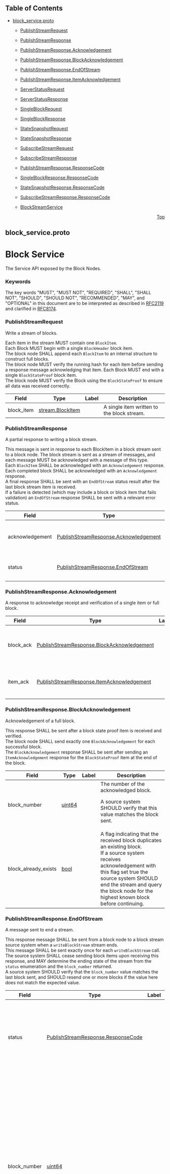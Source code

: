 ## Table of Contents

- [block_service.proto](#block_service-proto)
    - [PublishStreamRequest](#com-hedera-hapi-block-PublishStreamRequest)
    - [PublishStreamResponse](#com-hedera-hapi-block-PublishStreamResponse)
    - [PublishStreamResponse.Acknowledgement](#com-hedera-hapi-block-PublishStreamResponse-Acknowledgement)
    - [PublishStreamResponse.BlockAcknowledgement](#com-hedera-hapi-block-PublishStreamResponse-BlockAcknowledgement)
    - [PublishStreamResponse.EndOfStream](#com-hedera-hapi-block-PublishStreamResponse-EndOfStream)
    - [PublishStreamResponse.ItemAcknowledgement](#com-hedera-hapi-block-PublishStreamResponse-ItemAcknowledgement)
    - [ServerStatusRequest](#com-hedera-hapi-block-ServerStatusRequest)
    - [ServerStatusResponse](#com-hedera-hapi-block-ServerStatusResponse)
    - [SingleBlockRequest](#com-hedera-hapi-block-SingleBlockRequest)
    - [SingleBlockResponse](#com-hedera-hapi-block-SingleBlockResponse)
    - [StateSnapshotRequest](#com-hedera-hapi-block-StateSnapshotRequest)
    - [StateSnapshotResponse](#com-hedera-hapi-block-StateSnapshotResponse)
    - [SubscribeStreamRequest](#com-hedera-hapi-block-SubscribeStreamRequest)
    - [SubscribeStreamResponse](#com-hedera-hapi-block-SubscribeStreamResponse)
  
    - [PublishStreamResponse.ResponseCode](#com-hedera-hapi-block-PublishStreamResponse-ResponseCode)
    - [SingleBlockResponse.ResponseCode](#com-hedera-hapi-block-SingleBlockResponse-ResponseCode)
    - [StateSnapshotResponse.ResponseCode](#com-hedera-hapi-block-StateSnapshotResponse-ResponseCode)
    - [SubscribeStreamResponse.ResponseCode](#com-hedera-hapi-block-SubscribeStreamResponse-ResponseCode)
  
    - [BlockStreamService](#com-hedera-hapi-block-BlockStreamService)
  



<a name="block_service-proto"></a>
<p align="right"><a href="#top">Top</a></p>

## block_service.proto
# Block Service
The Service API exposed by the Block Nodes.

### Keywords
The key words "MUST", "MUST NOT", "REQUIRED", "SHALL", "SHALL NOT",
"SHOULD", "SHOULD NOT", "RECOMMENDED", "MAY", and "OPTIONAL" in this
document are to be interpreted as described in
[RFC2119](https://www.ietf.org/rfc/rfc2119) and clarified in
[RFC8174](https://www.ietf.org/rfc/rfc8174).


<a name="com-hedera-hapi-block-PublishStreamRequest"></a>

### PublishStreamRequest
Write a stream of blocks.

Each item in the stream MUST contain one `BlockItem`.<br/>
Each Block MUST begin with a single `BlockHeader` block item.<br/>
The block node SHALL append each `BlockItem` to an internal structure
to construct full blocks.<br/>
The block node MUST verify the running hash for each item before sending a
response message acknowledging that item.
Each Block MUST end with a single `BlockStateProof` block item.<br/>
The block node MUST verify the Block using the `BlockStateProof` to
ensure all data was received correctly.<br/>


| Field | Type | Label | Description |
| ----- | ---- | ----- | ----------- |
| block_item | [stream.BlockItem](#com-hedera-hapi-block-stream-BlockItem) |  | A single item written to the block stream. |






<a name="com-hedera-hapi-block-PublishStreamResponse"></a>

### PublishStreamResponse
A partial response to writing a block stream.

This message is sent in response to each BlockItem in a block stream sent
to a block node. The block stream is sent as a stream of messages, and each
message MUST be acknowledged with a message of this type.<br/>
Each `BlockItem` SHALL be acknowledged with an
`Acknowledgement` response.<br/>
Each completed block SHALL be acknowledged with an
`Acknowledgement` response.<br/>
A final response SHALL be sent with an `EndOfStream` status result after
the last block stream item is received.<br/>
If a failure is detected (which may include a block or block item that
fails validation) an `EndOfStream` response SHALL be sent with a
relevant error status.


| Field | Type | Label | Description |
| ----- | ---- | ----- | ----------- |
| acknowledgement | [PublishStreamResponse.Acknowledgement](#com-hedera-hapi-block-PublishStreamResponse-Acknowledgement) |  | A response sent for each item and for each block. |
| status | [PublishStreamResponse.EndOfStream](#com-hedera-hapi-block-PublishStreamResponse-EndOfStream) |  | A response sent when a stream ends. |






<a name="com-hedera-hapi-block-PublishStreamResponse-Acknowledgement"></a>

### PublishStreamResponse.Acknowledgement
A response to acknowledge receipt and verification of a single item
or full block.


| Field | Type | Label | Description |
| ----- | ---- | ----- | ----------- |
| block_ack | [PublishStreamResponse.BlockAcknowledgement](#com-hedera-hapi-block-PublishStreamResponse-BlockAcknowledgement) |  | A response type to acknowledge a full and complete block. |
| item_ack | [PublishStreamResponse.ItemAcknowledgement](#com-hedera-hapi-block-PublishStreamResponse-ItemAcknowledgement) |  | A response type to acknowledge a single `BlockItem`. |






<a name="com-hedera-hapi-block-PublishStreamResponse-BlockAcknowledgement"></a>

### PublishStreamResponse.BlockAcknowledgement
Acknowledgement of a full block.

This response SHALL be sent after a block state proof item is
received and verified.<br/>
The block node SHALL send exactly one `BlockAcknowledgement` for
each successful block.<br/>
The `BlockAcknowledgement` response SHALL be sent after sending an
`ItemAcknowledgement` response for the `BlockStateProof` item
at the end of the block.


| Field | Type | Label | Description |
| ----- | ---- | ----- | ----------- |
| block_number | [uint64](#uint64) |  | The number of the acknowledged block. <p> A source system SHOULD verify that this value matches the block sent. |
| block_already_exists | [bool](#bool) |  | A flag indicating that the received block duplicates an existing block.<br/> If a source system receives acknowledgement with this flag set true the source system SHOULD end the stream and query the block node for the highest known block before continuing. |






<a name="com-hedera-hapi-block-PublishStreamResponse-EndOfStream"></a>

### PublishStreamResponse.EndOfStream
A message sent to end a stream.

This response message SHALL be sent from a block node to a block
stream source system when a `writeBlockStream` stream ends.<br/>
This message SHALL be sent exactly once for each `writeBlockStream`
call.<br/>
The source system SHALL cease sending block items upon receiving
this response, and MAY determine the ending state of the stream from
the `status` enumeration and the `block_number` returned.<br/>
A source system SHOULD verify that the `block_number` value matches the
last block sent, and SHOULD resend one or more blocks if the value
here does not match the expected value.


| Field | Type | Label | Description |
| ----- | ---- | ----- | ----------- |
| status | [PublishStreamResponse.ResponseCode](#com-hedera-hapi-block-PublishStreamResponse-ResponseCode) |  | A response code. <p> This code indicates the reason the stream ended.<br/> This value MUST be set to a non-default value. |
| block_number | [uint64](#uint64) |  | The number of the last completed and _verified_ block. <p> Nodes SHOULD only end a stream after a block state proof to avoid the need to resend items.<br/> If status is a failure code, the source node MUST start a new stream at the beginning of the first block _following_ this number (e.g. if this is 91827362983, then the new stream must start with the _header_ for block 91827362984). |






<a name="com-hedera-hapi-block-PublishStreamResponse-ItemAcknowledgement"></a>

### PublishStreamResponse.ItemAcknowledgement
Acknowledgement for a single `BlockItem`.

The block node SHALL send one `ItemAcknowledgement` for each `BlockItem`
received and verified.<br/>


| Field | Type | Label | Description |
| ----- | ---- | ----- | ----------- |
| item_hash | [bytes](#bytes) |  | A SHA2-384 hash of the `BlockItem` received. <p> This field is REQUIRED.<br/> A source system MUST verify that this value matches its own internal calculated hash value, and MUST end the stream if the values do not match. |






<a name="com-hedera-hapi-block-ServerStatusRequest"></a>

### ServerStatusRequest
A request for the status of a block node server.






<a name="com-hedera-hapi-block-ServerStatusResponse"></a>

### ServerStatusResponse
A response to a server status request.

This message SHALL provide a client with information needed to successfully
query this block node server for a block, stream of blocks, or
state snapshot.<br/>
A request for blocks between `first_available_block` and
`last_available_block`, inclusive, SHOULD succeed. Any request for blocks
outside that range SHOULD fail.


| Field | Type | Label | Description |
| ----- | ---- | ----- | ----------- |
| first_available_block | [uint64](#uint64) |  | The lowest numbered block available on this block node server. <p> Any request for a block with lower number than this value SHALL fail with a status value indicating and invalid start block number. |
| last_available_block | [uint64](#uint64) |  | The greatest block number available from this block node server. <p> Any request for a block with a block number higher than this value MAY fail. |
| only_latest_state | [bool](#bool) |  | A flag indicating this block node only offers the latest state snapshot. <p> If this value is `true` the client MUST set `retrieve_latest` `true` in any `StateSnapshotRequest` sent to this block node. |






<a name="com-hedera-hapi-block-SingleBlockRequest"></a>

### SingleBlockRequest
A request to read a single block.

A client system SHALL send this message to request a single block,
including the block state proof.

> REVIEW NOTE
>> We _could_ make `block_number` optional and remove `retrieve_latest`.
>> An **unset** `block_number` would then result in returning the latest
>> block.<br/>
>> It is not entirely clear which option would be easier for developers to
>> use, but initial intuition is that a boolean is easier to understand.


| Field | Type | Label | Description |
| ----- | ---- | ----- | ----------- |
| block_number | [uint64](#uint64) |  | The block number of a block to retrieve. <p> The requested block MUST exist on the block node.<br/> This value MUST NOT be set if `retrieve_latest` is set `true`.<br/> This value MUST be set to a valid block number if `retrieve_latest` is unset or is set `false`. |
| retrieve_latest | [bool](#bool) |  | A boolean to request the latest available block. <p> This value MAY be set `true` to request the last block available.<br/> If this value is set to `true` then `block_number` MUST NOT be set and SHALL be ignored. |






<a name="com-hedera-hapi-block-SingleBlockResponse"></a>

### SingleBlockResponse
A response to a `readBlock` request.

This message SHALL be sent in response to a request, and SHALL contain at
least a valid `status`.<br/>
If `status` is `READ_BLOCK_SUCCESS`, the response SHALL contain the
requested block in the `block` field.

> Note
>> A block can become quite large. A client MUST be prepared to receive the
>> full content of the block, perhaps many megabytes of data.


| Field | Type | Label | Description |
| ----- | ---- | ----- | ----------- |
| status | [SingleBlockResponse.ResponseCode](#com-hedera-hapi-block-SingleBlockResponse-ResponseCode) |  | A response status. <p> The reported status SHALL reflect the success of the request, or a detailed reason the request failed. |
| block | [stream.Block](#com-hedera-hapi-block-stream-Block) |  | The requested block. <p> This container object SHALL hold the entire sequence of block items for the requested block.<br/> The block items in this message SHALL be in the same order as received.<br/> The items in this message SHALL begin with a `BlockHeader` and end with a `BlockStateProof` applicable to this block. |






<a name="com-hedera-hapi-block-StateSnapshotRequest"></a>

### StateSnapshotRequest
A request to read a state snapshot.

A state snapshot is a full copy of the network state at the completion of a
particular block.

This request MUST contain a block number that has already reached this block
node and completed verification, or request the "latest" snapshot.<br/>
This request MAY specify the "latest" snapshot, and the block node SHALL
respond with a reference to a snapshot containing the most recent contents
of the network state known to that block node.


| Field | Type | Label | Description |
| ----- | ---- | ----- | ----------- |
| last_block_number | [uint64](#uint64) |  | A block number. <p> This SHALL be the last block number present in the snapshot returned.<br/> If `retrieve_latest` is set `true` this field SHOULD NOT be set and SHALL be ignored.<br/> A block node implementation MAY reject any request with a non-default value for this field, but MUST clearly document that behavior. |
| retrieve_latest | [bool](#bool) |  | A boolean to request the latest available snapshot. <p> This value MAY be set `true` to request the most recent state snapshot available.<br/> If this value is set to `true` then `last_block_number` SHOULD NOT be set and SHALL be ignored.<br/> A block node implementation MAY reject any request with that does _not_ set this field `true`, but MUST clearly document that behavior. |






<a name="com-hedera-hapi-block-StateSnapshotResponse"></a>

### StateSnapshotResponse
A response to a request for a state snapshot.

This message SHALL deliver a _reference_ to the requested snapshot
data if successful.<br/>
This message SHALL deliver a code indicating the reason for failure
if unsuccessful.


| Field | Type | Label | Description |
| ----- | ---- | ----- | ----------- |
| status | [StateSnapshotResponse.ResponseCode](#com-hedera-hapi-block-StateSnapshotResponse-ResponseCode) |  | A status response. <p> This code SHALL indicate a successful call, or the detailed reason for failure. |
| last_block_number | [uint64](#uint64) |  | A block number. <p> This SHALL be the number of the last block included in this state snapshot. |
| snapshot_reference | [string](#string) |  | A reference to where the requested state snapshot may be obtained. <p> <blockquote>REVIEW NOTE<blockquote> This is TEMPORARY. We have not yet designed how state snapshots may be sent. One idea is to use `Any` and let implementations decide; another is to use a time limited URL (with the same login as the block node server); another is to use a customer-pays cloud storage bucket. </blockquote></blockquote> |






<a name="com-hedera-hapi-block-SubscribeStreamRequest"></a>

### SubscribeStreamRequest
A request to stream block items from block node to a client.

The block node SHALL respond to this request with a stream of
`ReadStreamResponse` messages.<br/>
The block node SHALL stream the full contents of the blocks requested.<br/>
The block items SHALL be streamed in order originally produced within
a block.<br/>
The blocks SHALL be streamed in ascending order by `block_number`.<br/>
The block node SHALL end the stream when the last requested block has
been sent.<br/>
The block node SHALL end the stream with a response code status of SUCCESS
when the stream is complete.<br/>
The client SHOULD call the `serverStatus` rpc prior to constructing this
request to determine the available start and end blocks.

> REVIEW NOTE
>> This lacks application-level error detection. If the client receives
>> a bad message (e.g. due to networking errors) it must await the full
>> stream, then determine which item failed, then request at least one,
>> and possibly many, blocks again.
>
>> Should we offer a more callback-style interface where the client
>> offers a gRPC endpoint that implements `publishBlockStream`, as
>> specified below? That would allow the client to perform ack/nack
>> on a per-item basis and we could immediately retransmit only
>> failed items (reducing waste).


| Field | Type | Label | Description |
| ----- | ---- | ----- | ----------- |
| start_block_number | [uint64](#uint64) |  | A block number <p> This SHALL be the block number of the first block returned.<br/> This field MUST be less than or equal to the latest available block number. |
| end_block_number | [uint64](#uint64) |  | A block number <p> This value SHALL be the block number of the last block returned.<br/> This field MUST NOT be less than `start_block_number`.<br/> This SHOULD be a block number that is immediately available from the block node.<br/> A block node SHALL continue to stream blocks until the last requested block is transmitted.<br/> A block node implementation MAY reject a request for a block that is not yet available.<br/> A block node implementation MAY accept future block numbers. Block node implementations SHOULD charge increased fees for such "future" streams. |






<a name="com-hedera-hapi-block-SubscribeStreamResponse"></a>

### SubscribeStreamResponse
One item in a stream of `readBlockStream` responses.

The block node SHALL respond to a `readBlockStream` request with a stream
of `ReadStreamResponse` messages.<br/>
The block node SHALL stream the full contents of the blocks requested.<br/>
The block items SHALL be streamed in order originally produced within
a block.<br/>
The blocks SHALL be streamed in ascending order by `block_number`.<br/>
The block node SHALL end the stream when the last requested block has
been sent.<br/>
The block node SHALL end the stream with a response code status of SUCCESS
when the stream is complete.<br/>
The block node SHALL end the stream with a response code status of
`READ_STREAM_INVALID_START_BLOCK_NUMBER` if the start block number is
greater than the end block number.<br/>
The block node SHALL end the stream with a response code status of
`READ_STREAM_INSUFFICIENT_BALANCE` if insufficient balance remains to
complete the requested stream.
The block node SHALL make every reasonable effort to fulfill as much of the
request as available balance supports, in the event balance is not
sufficient to complete the request.


| Field | Type | Label | Description |
| ----- | ---- | ----- | ----------- |
| status | [SubscribeStreamResponse.ResponseCode](#com-hedera-hapi-block-SubscribeStreamResponse-ResponseCode) |  | A final response item describing the terminal status of this stream. <p> The block node server SHALL end the stream following this message. |
| block_item | [stream.BlockItem](#com-hedera-hapi-block-stream-BlockItem) |  | A stream response item containing a single `BlockItem`. <p> The full response SHALL consist of many `block_item` messages followed by a single `status` message. |





 <!-- end messages -->


<a name="com-hedera-hapi-block-PublishStreamResponse-ResponseCode"></a>

### PublishStreamResponse.ResponseCode
An enumeration indicating the status of this request.

This enumeration describes the reason a block stream
(sent via `writeBlockStream`) ended.

| Name | Number | Description |
| ---- | ------ | ----------- |
| STREAM_ITEMS_UNKNOWN | 0 | An "unset value" flag, this value SHALL NOT be used.<br/> This status indicates the server software failed to set a status, and SHALL be considered a software defect. |
| STREAM_ITEMS_SUCCESS | 1 | The request succeeded.<br/> No errors occurred and the source node orderly ended the stream. |
| STREAM_ITEMS_TIMEOUT | 2 | The delay between items was too long.<br/> The source MUST start a new stream before the failed block. |
| STREAM_ITEMS_OUT_OF_ORDER | 3 | An item was received out-of-order.<br/> The source MUST start a new stream before the failed block. |
| STREAM_ITEMS_BAD_STATE_PROOF | 4 | A block state proof item could not be validated.<br/> The source MUST start a new stream before the failed block. |



<a name="com-hedera-hapi-block-SingleBlockResponse-ResponseCode"></a>

### SingleBlockResponse.ResponseCode
An enumeration indicating the status of this request.

| Name | Number | Description |
| ---- | ------ | ----------- |
| READ_BLOCK_UNKNOWN | 0 | An "unset value" flag, this value SHALL NOT be used.<br/> This status indicates the server software failed to set a status, and SHALL be considered a software defect. |
| READ_BLOCK_INSUFFICIENT_BALANCE | 1 | The requesting client account lacks sufficient HBAR to pay the service fee for this request.<br/> The client MAY retry the request, but MUST increase the client account balance with this block node server before doing so. |
| READ_BLOCK_SUCCESS | 2 | The request succeeded.<br/> The requested block SHALL be returned in the `block` field. |
| READ_BLOCK_NOT_FOUND | 3 | The requested block was not found.<br/> Something failed and a block that SHOULD be available was not found.<br/> The client MAY retry the request; if this result is repeated the request SHOULD be directed to a different block node server. |
| READ_BLOCK_NOT_AVAILABLE | 4 | The requested block is not available on this block node server.<br/> The client SHOULD send a `serverStatus` request to determine the lowest and highest block numbers available at this block node server. |



<a name="com-hedera-hapi-block-StateSnapshotResponse-ResponseCode"></a>

### StateSnapshotResponse.ResponseCode
An enumeration indicating the status of this request.

| Name | Number | Description |
| ---- | ------ | ----------- |
| STATE_SNAPSHOT_UNKNOWN | 0 | An "unset value" flag, this value SHALL NOT be used.<br/> This status indicates the server software failed to set a status, and SHALL be considered a software defect. |
| STATE_SNAPSHOT_INSUFFICIENT_BALANCE | 1 | The requesting client account lacks sufficient HBAR to pay the service fee for this request.<br/> The client MAY retry the request, but MUST increase the client account balance with this block node server before doing so. |
| STATE_SNAPSHOT_SUCCESS | 2 | The request succeeded.<br/> The full snapshot data MAY be read via the endpoint provided in the `snapshot_reference` field for the duration specified. |



<a name="com-hedera-hapi-block-SubscribeStreamResponse-ResponseCode"></a>

### SubscribeStreamResponse.ResponseCode
An enumeration indicating the status of this request.

This response code SHALL be the last message in the stream of responses.
This code SHALL represent the final status of the full request.

| Name | Number | Description |
| ---- | ------ | ----------- |
| READ_STREAM_UNKNOWN | 0 | An "unset value" flag, this value SHALL NOT be used.<br/> This status indicates the server software failed to set a status, and SHALL be considered a software defect. |
| READ_STREAM_INSUFFICIENT_BALANCE | 1 | The requesting client account lacks sufficient HBAR to pay the service fee for this request.<br/> The client MAY retry the request, but MUST increase the client account balance with this block node server before doing so. |
| READ_STREAM_SUCCESS | 2 | The request succeeded. <p> The requested block(s) SHALL precede the status response with this value. |
| READ_STREAM_INVALID_START_BLOCK_NUMBER | 3 | The requested start block number is not valid.<br/> The start block number is after the end block number, less than `0`, or otherwise invalid.<br/> The client MAY retry this request, but MUST change the `start_block_number` field to a valid start block. |
| READ_STREAM_INVALID_END_BLOCK_NUMBER | 4 | The requested end block number is not valid.<br/> The end block number is greater than the highest current block number, less than `0`, or otherwise invalid.<br/> The client MAY retry this request, but MUST change the `end_block_number` field to a valid end block. |


 <!-- end enums -->

 <!-- end HasExtensions -->


<a name="com-hedera-hapi-block-BlockStreamService"></a>

### BlockStreamService
Remote procedure calls (RPCs) for the Block Node.

| Method Name | Request Type | Response Type | Description |
| ----------- | ------------ | ------------- | ------------|
| serverStatus | [ServerStatusRequest](#com-hedera-hapi-block-ServerStatusRequest) | [ServerStatusResponse](#com-hedera-hapi-block-ServerStatusResponse) | Read the status of this block node server. <p> A client SHOULD request server status prior to requesting block stream data or a state snapshot. |
| singleBlock | [SingleBlockRequest](#com-hedera-hapi-block-SingleBlockRequest) | [SingleBlockResponse](#com-hedera-hapi-block-SingleBlockResponse) | Read a single block from the block node. <p> The request SHALL describe the block number of the block to retrieve. |
| stateSnapshot | [StateSnapshotRequest](#com-hedera-hapi-block-StateSnapshotRequest) | [StateSnapshotResponse](#com-hedera-hapi-block-StateSnapshotResponse) | Read a state snapshot from the block node. <p> The request SHALL describe the last block number present in the snapshot.<br/> Block node implementations MAY decline a request for a snapshot older than the latest available, but MUST clearly document this behavior. |
| publishBlockStream | [PublishStreamRequest](#com-hedera-hapi-block-PublishStreamRequest) stream | [PublishStreamResponse](#com-hedera-hapi-block-PublishStreamResponse) stream | Publish a stream of blocks. <p> Each item in the stream MUST contain one `BlockItem`.<br/> Each Block MUST begin with a single `BlockHeader` block item.<br/> The block node SHALL append each `BlockItem` to an internal structure to construct full blocks.<br/> Each Block MUST end with a single `BlockStateProof` block item.<br/> It is RECOMMENDED that the implementations verify the Block using the `BlockStateProof` to validate all data was received correctly.<br/> This API SHOULD, generally, be restricted based on mTLS authentication to a limited set of source (i.e. consensus node) systems. |
| subscribeBlockStream | [SubscribeStreamRequest](#com-hedera-hapi-block-SubscribeStreamRequest) stream | [SubscribeStreamResponse](#com-hedera-hapi-block-SubscribeStreamResponse) stream | Subscribe to a stream of blocks. <p> Each item in the stream SHALL contain one `BlockItem` or a response code.<br/> The request message MUST specify start and end block numbers to return/<br/> The block node SHALL stream the full contents of the blocks requested.<br/> The block items SHALL be streamed in order originally produced within a block.<br/> The blocks shall be streamed in ascending order by `block_number`.<br/> The block node SHALL end the stream when the last requested block has been sent.<br/> The block node SHALL end the stream with response code containing a status of SUCCESS when the stream is complete.<br/> The block node SHALL end the stream with a response code containing a status of `READ_STREAM_INVALID_START_BLOCK_NUMBER` if the start block number is greater than the end block number.<br/> The block node SHALL end the stream with a response code containing a status of `READ_STREAM_PAYMENT_INSUFFICIENT` if insufficient payment remains to complete the requested stream.<br/> The block node SHALL make every reasonable effort to fulfill as much of the request as possible in the event payment is not sufficient to complete the request. |

 <!-- end services -->




